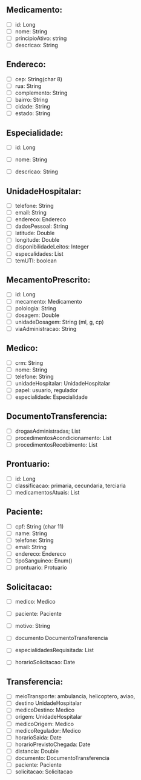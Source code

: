 ## Medicamento:
- [ ] id: Long
- [ ] nome: String
- [ ] principioAtivo: string
- [ ] descricao: String

## Endereco:
- [ ] cep: String(char 8)
- [ ] rua: String
- [ ] complemento: String
- [ ] bairro: String
- [ ] cidade: String
- [ ] estado: String

## Especialidade:
- [ ] id: Long
- [ ] nome: String
- [ ] descricao: String


## UnidadeHospitalar:
- [ ] telefone: String
- [ ] email: String
- [ ] endereco: Endereco
- [ ] dadosPessoal: String
- [ ] latitude: Double
- [ ] longitude: Double
- [ ] disponibilidadeLeitos: Integer
- [ ] especalidades: List<Especialidade>
- [ ] temUTI: boolean

## MecamentoPrescrito:
- [ ] id: Long
- [ ] mecamento: Medicamento
- [ ] polologia: String
- [ ] dosagem: Double
- [ ] unidadeDosagem: String (ml, g, cp)
- [ ] viaAdministracao: String
    
## Medico:
- [ ] crm: String
- [ ] nome: String
- [ ] telefone: String
- [ ] unidadeHospitalar: UnidadeHospitalar
- [ ] papel: usuario, regulador
- [ ] especialidade: Especialidade

## DocumentoTransferencia:
- [ ] drogasAdministradas; List<MedicamentoPrecrito>
- [ ] procedimentosAcondicionamento: List<String>
- [ ] procedimentosRecebimento: List<String>

## Prontuario:
- [ ] id: Long
- [ ] classificacao: primaria, cecundaria, terciaria
- [ ] medicamentosAtuais: List<MedicamentoPrecrito>

## Paciente:
- [ ] cpf: String (char 11)
- [ ] name: String
- [ ] telefone: String
- [ ] email: String
- [ ] endereco: Endereco
- [ ] tipoSanguineo: Enum()
- [ ] prontuario: Protuario

## Solicitacao:
- [ ] medico: Medico
- [ ] paciente: Paciente
- [ ] motivo: String
- [ ] documento DocumentoTransferencia
- [ ] especialidadesRequisitada: List<Especialidade>
- [ ] horarioSolicitacao: Date


## Transferencia:
- [ ] meioTransporte: ambulancia, helicoptero, aviao, 
- [ ] destino UnidadeHospitalar
- [ ] medicoDestino: Medico
- [ ] origem: UnidadeHospitalar
- [ ] medicoOrigem: Medico
- [ ] medicoRegulador: Medico
- [ ] horarioSaida: Date
- [ ] horarioPrevistoChegada: Date
- [ ] distancia: Double
- [ ] documento: DocumentoTransferencia
- [ ] paciente: Paciente
- [ ] solicitacao: Solicitacao